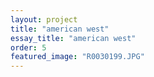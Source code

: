 ```yaml
---
layout: project
title: "american west"
essay_title: "american west"
order: 5
featured_image: "R0030199.JPG"
---
```

